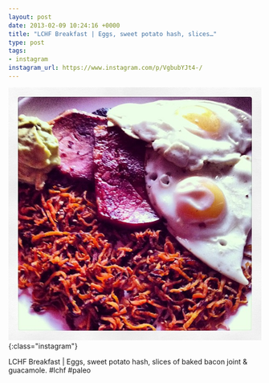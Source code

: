 ```yaml
---
layout: post
date: 2013-02-09 10:24:16 +0000
title: "LCHF Breakfast | Eggs, sweet potato hash, slices…"
type: post
tags:
- instagram
instagram_url: https://www.instagram.com/p/VgbubYJt4-/
---
```


![Instagram - VgbubYJt4-](/assets/VgbubYJt4-.jpg){:class="instagram"}

LCHF Breakfast | Eggs, sweet potato hash, slices of baked bacon joint & guacamole. #lchf #paleo

